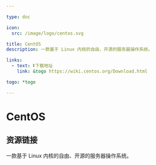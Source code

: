 ```yaml
---

type: doc

icon:
  src: /image/logo/centos.svg

title: CentOS
description: 一款基于 Linux 内核的自由、开源的服务器操作系统。

links:
  - text: ⏬下载地址
    link: &togo https://wiki.centos.org/Download.html

togo: *togo

---
```


<ShowLogo />

# CentOS

<ShowBreadcrumb />

## 资源链接

<ShowLinks />

一款基于 Linux 内核的自由、开源的服务器操作系统。